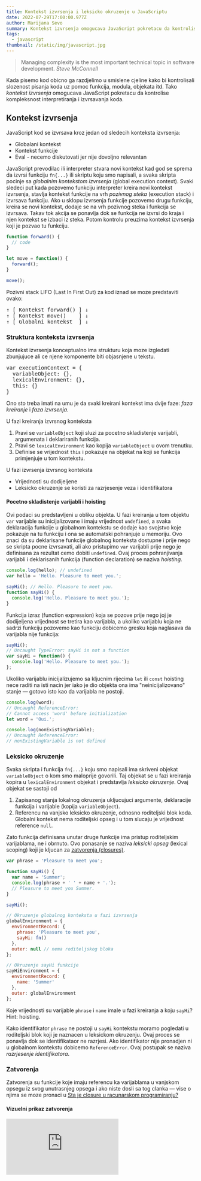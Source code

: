 ```yaml
---
title: Kontekst izvrsenja i leksicko okruzenje u JavaScriptu
date: 2022-07-29T17:00:00.977Z
author: Marijana Sevo
summary: Kontekst izvrsenja omogucava JavaScript pokretacu da kontrolise kompleksnost interpretiranja i izvrsavanja koda. Leksicko okruzenje je razlog zasto su zatvorenja moguca u JavaScriptu, a ovi koncepti zajedno objasnjavaju neke od fundamentalnih procesa koji se desavaju u pozadini.
tags:
  - javascript
thumbnail: /static/img/javascript.jpg
---
```


<!-- Razumijevanje ovakvih stvari je dobro za sveukupno poznavanje JavaScripta i korisno za slozenije scenarije. -->

<blockquote cite="https://www.youtube.com/watch?v=cEBkvm0-rg0">
  <p>Managing complexity is the most important technical topic in software development.
    <cite class="by">Steve McConnell</cite>
  </p>
</blockquote>

Kada pisemo kod obicno ga razdjelimo u smislene cjeline kako bi kontrolisali slozenost pisanja koda uz pomoc funkcija, modula, objekata itd. Tako <i>kontekst izvrsenja</i> omogucava JavaScript pokretacu da kontrolise kompleksnost interpretiranja i izvrsavanja koda.

## Kontekst izvrsenja

JavaScript kod se izvrsava kroz jedan od sledecih konteksta izvrsenja:

- Globalani kontekst
- Kontekst funkcije
- Eval - necemo diskutovati jer nije dovoljno relevantan

JavaScript prevodilac ili interpreter stvara novi kontekst kad god se sprema da izvrsi funkciju `fn{...}` ili skriptu koju smo napisali, a svaka skripta pocinje sa <em>globalnim kontekstom izvrsenja</em> (global execution context). Svaki sledeci put kada pozovemo funkciju interpreter kreira novi kontekst izvrsenja, stavlja kontekst funkcije na vrh <em>pozivnog steka</em> (execution stack) i izvrsava funkciju. Ako u sklopu izvrsenja funkcije pozovemo drugu funkciju, kreira se novi kontekst, dodaje se na vrh pozivnog steka i funkcija se izvrsava. Takav tok akcija se ponavlja dok se funkcija ne izvrsi do kraja i njen kontekst se izbaci iz steka.  Potom kontrolu preuzima kontekst izvrsenja koji je pozvao tu funkciju.

```js
function forward() {
  // code
}

let move = function() {
  forward();
}

move();
```
Pozivni stack LIFO (Last In First Out) za kod iznad se moze predstaviti ovako:

<pre class="basic-pre">
↑ [ Kontekst forward() ] ↓
↑ [ Kontekst move()    ] ↓
↑ [ Globalni kontekst  ] ↓
</pre>

### Struktura konteksta izvrsenja

Kontekst izvrsenja konceptualno ima strukturu koja moze izgledati zbunjujuce ali ce njene komponente biti objasnjene u tekstu.

<pre class="basic-pre">
var executionContext = {
  variableObject: {},
  lexicalEnvironment: {},
  this: {}
}
</pre>

Ono sto treba imati na umu je da svaki kreirani kontekst ima dvije faze: <em>faza kreiranje</em> i <em>faza izvrsenja</em>.

U fazi kreiranja izvrsnog konteksta

1. <span>Pravi se `variableObject` koji sluzi za pocetno skladistenje varijabli, argumenata i deklariranih funkcija.</span>
2. <span>Pravi se `lexicalEnvironment` kao kopija `variableObject` u ovom trenutku.</span>
3. <span>Definise se vrijednost `this` i pokazuje na objekat na koji se funkcija primjenjuje u tom kontekstu.</span>



U fazi izvrsenja izvrsnog konteksta

+ Vrijednosti su dodijeljene
+ Leksicko okruzenje se koristi za razrjesenje veza i identifikatora

#### Pocetno skladistenje varijabli i hoisting

Ovi podaci su predstavljeni u obliku objekta. U fazi kreiranja u tom objektu `var` varijable su inicijalizovane i imaju vrijednost `undefined`, a svaka deklaracija funkcije u globalnom kontekstu se dodaje kao svojstvo koje pokazuje na tu funkciju i ona se automatski pohranjuje u memoriju. Ovo znaci da su deklarisane funkcije globalnog konteksta dostupne i prije nego se skripta pocne izvrsavati, ali ako pristupimo `var` varijabli prije nego je definisana za rezultat cemo dobiti `undefined`. Ovaj proces pohranjivanja varijabli i deklarisanih funkcija (function declaration) se naziva <em>hoisting</em>.

```js
console.log(hello); // undefined
var hello = 'Hello. Pleasure to meet you.';

sayHi(); // Hello. Pleasure to meet you.
function sayHi() {
  console.log('Hello. Pleasure to meet you.');
}
```

Funkcija izraz (function expression) koja se pozove prije nego joj je dodijeljena vrijednost se tretira kao varijabla, a ukoliko varijablu koja ne sadrzi funkciju pozovemo kao funkciju dobicemo gresku koja naglasava da varijabla nije funkcija:

```js
sayHi(); 
// Uncaught TypeError: sayHi is not a function
var sayHi = function() {
  console.log('Hello. Pleasure to meet you.');
};
```

Ukoliko varijablu inicijalizujemo sa kljucnim rijecima `let` ili `const` hoisting nece raditi na isti nacin jer iako je dio objekta ona ima "neinicijalizovano" stanje — gotovo isto kao da varijabla ne postoji.

```js
console.log(word); 
// Uncaught ReferenceError: 
// Cannot access 'word' before initialization
let word = 'Oui.'; 

console.log(nonExistingVariable);
// Uncaught ReferenceError: 
// nonExistingVariable is not defined
```

### Leksicko okruzenje

Svaka skripta i funkcija `fn{...}` koju smo napisali ima skriveni objekat `variableObject` o kom smo maloprije govorili. Taj objekat se u fazi kreiranja kopira u `lexicalEnvironment` objekat i predstavlja <i>leksicko okruzenje</i>. Ovaj objekat se sastoji od 

1) Zapisanog stanja lokalnog okruzenja ukljucujuci argumente, deklaracije funkcija i varijable (kopija `variableObject`). 
2) Referencu na vanjsko leksicko okruzenje, odnosno roditeljski blok koda. Globalni kontekst nema roditeljski opseg i u tom slucaju je vrijednost reference `null`.

Zato funkcija definisana unutar druge funkcije ima pristup roditeljskim varijablama, ne i obrnuto. Ovo ponasanje se naziva <em>leksicki opseg</em> (lexical scoping) koji je kljucan za <a target="_blank" href="#">zatvorenja (closures)</a>. 

```js
var phrase = 'Pleasure to meet you';

function sayHi() {
  var name = 'Summer';
  console.log(phrase + ' ' + name + '.'); 
  // Pleasure to meet you Summer.
}

sayHi();

// Okruzenje globalnog konteksta u fazi izvrsenja
globalEnvironment = {
  environmentRecord: {
    phrase: 'Pleasure to meet you',
    sayHi: fn()
  },
  outer: null // nema roditeljskog bloka
};

// Okruzenje sayHi funkcije
sayHiEnvironment = {
  environmentRecord: {
    name: 'Summer'
  },
  outer: globalEnvironment
};
```

<p class="tip right-tip">Koje vrijednosti su varijable <code>phrase</code> i <code>name</code> imale u fazi kreiranja a koju <code>sayHi</code>?<br>Hint: <span class="spoiler">hoisting</span>.</p>

Kako identifikator `phrase` ne postoji u `sayHi` kontekstu moramo pogledati u roditeljski blok koji je naznacen u leksickom okruzenju. Ovaj proces se ponavlja dok se identifikataor ne razrjesi. Ako identifikator nije pronadjen ni u globalnom kontekstu dobicemo `ReferenceError`. Ovaj postupak se naziva <em>razrjesenje identifikatora</em>.

### Zatvorenja

Zatvorenja su funkcije koje imaju referencu ka varijablama u vanjskom opsegu iz svog unutrasnjeg opsega i ako niste dosli sa tog clanka — vise o njima se moze pronaci u <a target="_blank" href="/posts/closure-u-racunarskom-programiranju/">Sta je closure u racunarskom programiranju?</a>

#### Vizuelni prikaz zatvorenja

<div class="iframe-container">
  <iframe class="responsive-iframe" src="https://www.youtube.com/embed/Nt-qa_LlUH0?start=1141" title="YouTube video player" frameborder="0" allow="accelerometer; autoplay; clipboard-write; encrypted-media; gyroscope; picture-in-picture" allowfullscreen></iframe>
</div>